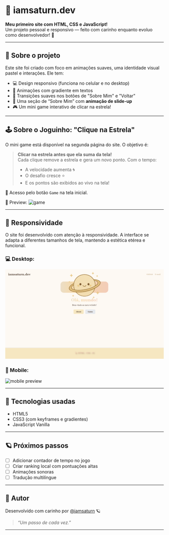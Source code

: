 # 🌠 iamsaturn.dev

**Meu primeiro site com HTML, CSS e JavaScript!**  
Um projeto pessoal e responsivo — feito com carinho enquanto evoluo como desenvolvedor! 💜

---

## 🌌 Sobre o projeto

Este site foi criado com foco em animações suaves, uma identidade visual pastel e interações. Ele tem:

- 💻 Design responsivo (funciona no celular e no desktop)
- 🎨 Animações com gradiente em textos
- 🌈 Transições suaves nos botões de "Sobre Mim" e "Voltar"
- 🌠 Uma seção de “Sobre Mim” com **animação de slide-up**
- 🎮 Um mini game interativo de clicar na estrela!

---

## 🕹️ Sobre o Joguinho: "Clique na Estrela"

O mini game está disponível na segunda página do site. O objetivo é:

> **Clicar na estrela antes que ela suma da tela!**  
> Cada clique remove a estrela e gera um novo ponto. Com o tempo:
> - A velocidade aumenta 🌀  
> - O desafio cresce ⭐  
> - E os pontos são exibidos ao vivo na tela!

🔗 Acesso pelo botão `Game` na tela inicial.

📸 Preview:
![game](./preview/game-preview.gif)

---

## 📱 Responsividade

O site foi desenvolvido com atenção à responsividade. A interface se adapta a diferentes tamanhos de tela, mantendo a estética etérea e funcional.

### 💻 Desktop:
![desktop preview](./desktop-preview.png)

### 📱 Mobile:
![mobile preview](./mobile-preview.png)

---

## 🚀 Tecnologias usadas

- HTML5
- CSS3 (com keyframes e gradientes)
- JavaScript Vanilla

---

## 🪐 Próximos passos

- [ ] Adicionar contador de tempo no jogo
- [ ] Criar ranking local com pontuações altas
- [ ] Animações sonoras
- [ ] Tradução multilíngue

---

## 🌟 Autor

Desenvolvido com carinho por [@iamsaturn](https://github.com/iamsaturn) 🪐  
> _“Um passo de cada vez.”_

---
